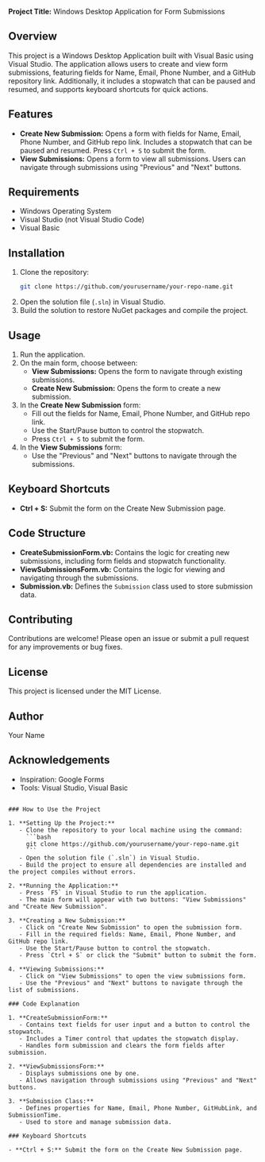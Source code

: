 **Project Title:** Windows Desktop Application for Form Submissions

## Overview
This project is a Windows Desktop Application built with Visual Basic using Visual Studio. The application allows users to create and view form submissions, featuring fields for Name, Email, Phone Number, and a GitHub repository link. Additionally, it includes a stopwatch that can be paused and resumed, and supports keyboard shortcuts for quick actions.

## Features
- **Create New Submission:** Opens a form with fields for Name, Email, Phone Number, and GitHub repo link. Includes a stopwatch that can be paused and resumed. Press `Ctrl + S` to submit the form.
- **View Submissions:** Opens a form to view all submissions. Users can navigate through submissions using "Previous" and "Next" buttons.

## Requirements
- Windows Operating System
- Visual Studio (not Visual Studio Code)
- Visual Basic

## Installation
1. Clone the repository:
    ```bash
    git clone https://github.com/yourusername/your-repo-name.git
    ```
2. Open the solution file (`.sln`) in Visual Studio.
3. Build the solution to restore NuGet packages and compile the project.

## Usage
1. Run the application.
2. On the main form, choose between:
    - **View Submissions:** Opens the form to navigate through existing submissions.
    - **Create New Submission:** Opens the form to create a new submission.
3. In the **Create New Submission** form:
    - Fill out the fields for Name, Email, Phone Number, and GitHub repo link.
    - Use the Start/Pause button to control the stopwatch.
    - Press `Ctrl + S` to submit the form.
4. In the **View Submissions** form:
    - Use the "Previous" and "Next" buttons to navigate through the submissions.

## Keyboard Shortcuts
- **Ctrl + S:** Submit the form on the Create New Submission page.

## Code Structure
- **CreateSubmissionForm.vb:** Contains the logic for creating new submissions, including form fields and stopwatch functionality.
- **ViewSubmissionsForm.vb:** Contains the logic for viewing and navigating through the submissions.
- **Submission.vb:** Defines the `Submission` class used to store submission data.

## Contributing
Contributions are welcome! Please open an issue or submit a pull request for any improvements or bug fixes.

## License
This project is licensed under the MIT License.

## Author
Your Name

## Acknowledgements
- Inspiration: Google Forms
- Tools: Visual Studio, Visual Basic
```

### How to Use the Project

1. **Setting Up the Project:**
   - Clone the repository to your local machine using the command:
     ```bash
     git clone https://github.com/yourusername/your-repo-name.git
     ```
   - Open the solution file (`.sln`) in Visual Studio.
   - Build the project to ensure all dependencies are installed and the project compiles without errors.

2. **Running the Application:**
   - Press `F5` in Visual Studio to run the application.
   - The main form will appear with two buttons: "View Submissions" and "Create New Submission".

3. **Creating a New Submission:**
   - Click on "Create New Submission" to open the submission form.
   - Fill in the required fields: Name, Email, Phone Number, and GitHub repo link.
   - Use the Start/Pause button to control the stopwatch.
   - Press `Ctrl + S` or click the "Submit" button to submit the form.

4. **Viewing Submissions:**
   - Click on "View Submissions" to open the view submissions form.
   - Use the "Previous" and "Next" buttons to navigate through the list of submissions.

### Code Explanation

1. **CreateSubmissionForm:**
   - Contains text fields for user input and a button to control the stopwatch.
   - Includes a Timer control that updates the stopwatch display.
   - Handles form submission and clears the form fields after submission.

2. **ViewSubmissionsForm:**
   - Displays submissions one by one.
   - Allows navigation through submissions using "Previous" and "Next" buttons.

3. **Submission Class:**
   - Defines properties for Name, Email, Phone Number, GitHubLink, and SubmissionTime.
   - Used to store and manage submission data.

### Keyboard Shortcuts

- **Ctrl + S:** Submit the form on the Create New Submission page.
